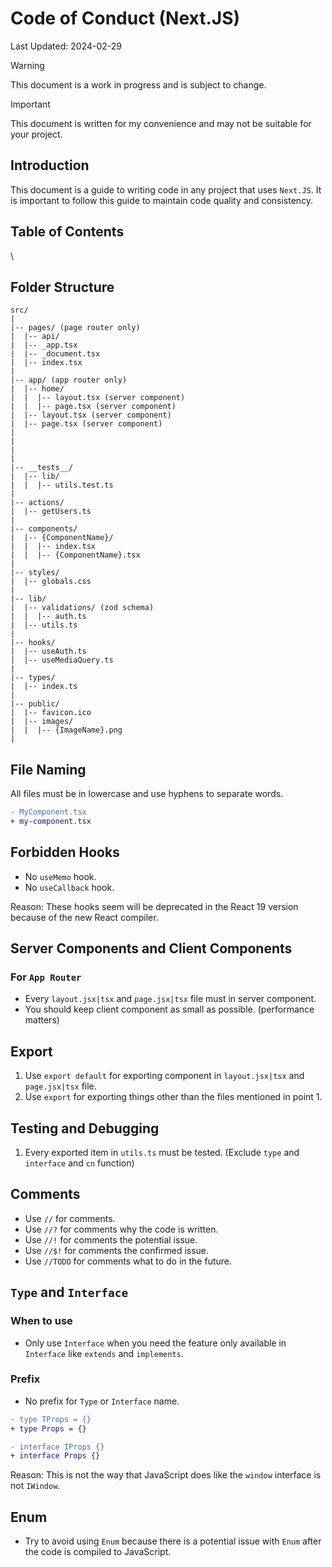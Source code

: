 # Code of Conduct (Next.JS)
Last Updated: 2024-02-29

> [!WARNING]
> This document is a work in progress and is subject to change.

> [!IMPORTANT]
> This document is written for my convenience and may not be suitable for your project.

## Introduction

This document is a guide to writing code in any project that uses `Next.JS`. It is important to follow this guide to maintain code quality and consistency.

## Table of Contents
\

## Folder Structure
```
src/
|
|-- pages/ (page router only)
|  |-- api/
|  |-- _app.tsx
|  |-- _document.tsx
|  |-- index.tsx
|
|-- app/ (app router only)
|  |-- home/
|  |  |-- layout.tsx (server component)
|  |  |-- page.tsx (server component)
|  |-- layout.tsx (server component)
|  |-- page.tsx (server component)
|
|
|
|
|-- __tests__/
|  |-- lib/
|  |  |-- utils.test.ts
|
|-- actions/
|  |-- getUsers.ts
|
|-- components/
|  |-- {ComponentName}/
|  |  |-- index.tsx
|  |  |-- {ComponentName}.tsx
|
|-- styles/
|  |-- globals.css
|
|-- lib/
|  |-- validations/ (zod schema)
|  |  |-- auth.ts
|  |-- utils.ts
|
|-- hooks/
|  |-- useAuth.ts
|  |-- useMediaQuery.ts
|
|-- types/
|  |-- index.ts
|
|-- public/
|  |-- favicon.ico
|  |-- images/
|  |  |-- {ImageName}.png
|
```

## File Naming

All files must be in lowercase and use hyphens to separate words.

```diff
- MyComponent.tsx
+ my-component.tsx
```

## Forbidden Hooks

- No `useMemo` hook.
- No `useCallback` hook.

Reason: These hooks seem will be deprecated in the React 19 version because of the new React compiler.

## Server Components and Client Components

### For `App Router`

- Every `layout.jsx|tsx` and `page.jsx|tsx` file must in server component.
- You should keep client component as small as possible. (performance matters)

## Export

1. Use `export default` for exporting component in `layout.jsx|tsx` and `page.jsx|tsx` file.
2. Use `export` for exporting things other than the files mentioned in point 1.

## Testing and Debugging

1. Every exported item in `utils.ts` must be tested. (Exclude `type` and `interface` and `cn` function)

## Comments

- Use `//` for comments.
- Use `//?` for comments why the code is written.
- Use `//!` for comments the potential issue.
- Use `//$!` for comments the confirmed issue.
- Use `//TODO` for comments what to do in the future.

## `Type` and `Interface`

### When to use

- Only use `Interface` when you need the feature only available in `Interface` like `extends` and `implements`.

### Prefix

- No prefix for `Type` or `Interface` name.

```diff
- type TProps = {}
+ type Props = {}

- interface IProps {}
+ interface Props {}
```

Reason: This is not the way that JavaScript does like the `window` interface is not `IWindow`.

## Enum

- Try to avoid using `Enum` because there is a potential issue with `Enum` after the code is compiled to JavaScript.
